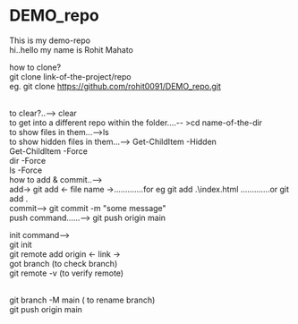 # DEMO_repo
This is my demo-repo
<br>
hi..hello my name is Rohit Mahato


how to clone?
<br>
git clone link-of-the-project/repo
<br>
eg. git clone https://github.com/rohit0091/DEMO_repo.git


<br>
to clear?..--> clear

<br>
to get into a different repo within the folder....--
>cd name-of-the-dir

<br>
to show files in them...-->ls

<br>
to show hidden files in them...--> Get-ChildItem -Hidden

<br>
Get-ChildItem -Force
<br>
dir -Force

<br>
ls -Force

<br>
how to add & commit..-->
<br>
add->
git add <- file name ->.............for eg  git add .\index.html
.............or git add .
<br>
commit-->
git commit -m "some message"
<br>
push command......-->
git push origin main
<br>

init command-->
<br>
git init
<br>
git remote add origin <- link ->
<br>
got branch (to check branch)
<br>
git remote -v (to verify remote)

<br>
git branch -M main ( to rename branch)

<br>
git push origin main